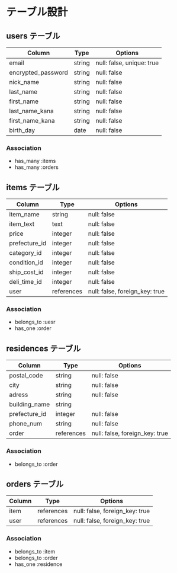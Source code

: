 # テーブル設計

## users テーブル

| Column             | Type    | Options     |
| ------------------ | ------- | ----------- |
| email              | string  | null: false, unique: true |
| encrypted_password | string  | null: false |
| nick_name          | string  | null: false |
| last_name          | string  | null: false |
| first_name         | string  | null: false |
| last_name_kana     | string  | null: false |
| first_name_kana    | string  | null: false |
| birth_day          | date    | null: false |

### Association
- has_many :items
- has_many :orders


## items テーブル

| Column             | Type    | Options     |
| ------------------ | ------- | ----------- |
| item_name          | string  | null: false |
| item_text          | text    | null: false |
| price              | integer | null: false |
| prefecture_id      | integer | null: false |
| category_id        | integer | null: false |
| condition_id       | integer | null: false |
| ship_cost_id       | integer | null: false |
| deli_time_id       | integer | null: false |
| user               | references | null: false, foreign_key: true |

### Association
- belongs_to :uesr
- has_one :order

## residences テーブル

| Column             | Type    | Options     |
| ------------------ | ------- | ----------- |
| postal_code        | string  | null: false |
| city               | string  | null: false |
| adress             | string  | null: false |
| building_name      | string  |             |
| prefecture_id      | integer | null: false |
| phone_num          | string  | null: false |
| order              | references | null: false, foreign_key: true |

### Association
- belongs_to :order

## orders テーブル

| Column             | Type    | Options     |
| ------------------ | ------- | ----------- |
| item               | references | null: false, foreign_key: true |
| user               | references | null: false, foreign_key: true |

### Association
- belongs_to :item
- belongs_to :order
- has_one :residence

